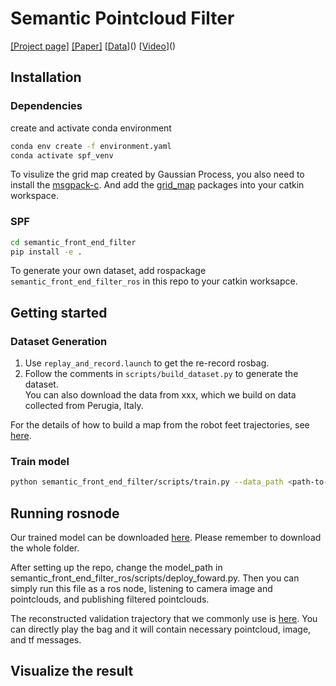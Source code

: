 # Semantic Pointcloud Filter
[[Project page]](https://sites.google.com/leggedrobotics.com/semantic-pointcloud-filter?usp=sharing)
[[Paper]](https://arxiv.org/abs/2305.07995)
[[Data](TBA)]()
[[Video](TBA)]()
## Installation

### Dependencies
create and activate conda environment

```bash
conda env create -f environment.yaml
conda activate spf_venv
```
To visulize the grid map created by Gaussian Process, you also need to install the [msgpack-c](https://github.com/msgpack/msgpack-c/tree/cpp_master). And add the [grid_map](https://github.com/ANYbotics/grid_map) packages into your catkin workspace. 
### SPF

```bash
cd semantic_front_end_filter
pip install -e .
```
To generate your own dataset, add rospackage `semantic_front_end_filter_ros` in this repo to your catkin worksapce. 

## Getting started
### Dataset Generation
1. Use `replay_and_record.launch` to get the re-record rosbag.
2. Follow the comments in `scripts/build_dataset.py` to generate the dataset.  
You can also download the data from xxx, which we build on data collected from Perugia, Italy.

For the details of how to build a map from the robot feet trajectories, see [here]("https://github.com/leggedrobotics/semantic_front_end_filter/tree/main/semantic_front_end_filter/utils/labelling").
### Train model 

```bash
python semantic_front_end_filter/scripts/train.py --data_path <path-to-data-folder>
```

<!-- **notice**: In this branch, the skip connection is removed, since the consistency is required when we predict the depth of teh whole picture instaed of only some points. And also for convinent the preparation of the image like cropping and flipping is commented. Because after cropping the calibration of camera is changed and the prejection will be very complex. Also since the view of robot is our task is nearly the same, so maybe its not that necerssry to do these pre process -->

## Running rosnode
Our trained model can be downloaded [here](https://drive.google.com/drive/folders/1Lx5QfLrfS0vk_88-UAJolm3D_ovZh5wS). Please remember to download the whole folder.

After setting up the repo, change the model_path in semantic_front_end_filter_ros/scripts/deploy_foward.py. Then you can simply run this file as a ros node, listening to camera image and pointclouds, and publishing filtered pointclouds.

The reconstructed validation trajectory that we commonly use is [here](https://drive.google.com/drive/folders/1m1XzdB_q6GBZjpP_csMFxQ3IIILvXtjO?usp=sharing). You can directly play the bag and it will contain necessary pointcloud, image, and tf messages.

## Visualize the result





